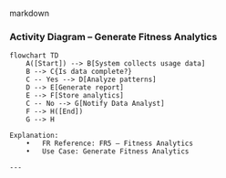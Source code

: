 markdown
### Activity Diagram – Generate Fitness Analytics

```mermaid
flowchart TD
    A([Start]) --> B[System collects usage data]
    B --> C{Is data complete?}
    C -- Yes --> D[Analyze patterns]
    D --> E[Generate report]
    E --> F[Store analytics]
    C -- No --> G[Notify Data Analyst]
    F --> H([End])
    G --> H

Explanation:
	•	FR Reference: FR5 – Fitness Analytics
	•	Use Case: Generate Fitness Analytics

---

